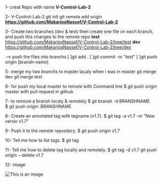 1- creat Repo with name **V-Control-Lab-2**

2- V-Control-Lab-2 git init git remote add origin
**https://github.com/MakariosNassef/V-Control-Lab-2**

3- Create two branches (dev & test) then create one file on each branch, and push this changes to the remote repo
**test** https://github.com/MakariosNassef/V-Control-Lab-2/tree/test
**dev**  https://github.com/MakariosNassef/V-Control-Lab-2/tree/dev

--> push the files into branchs
    [ ]git add . 
    [ ]git commit -m "test" 
    [ ]git push origin [bransh-name]
    
5- merge my two branchs to master lacaly when i was in master git merge dev git merge test

6- for push my local master to remote with Command line
$ git push origin master with pull request in github

7- to remove a bransh localy & remotely
$ git bransh -d BRANSHNAME  
$ git push origin :BRANSHNAME

8- Create an annotated tag with tagname (v1.7).
$ git tag -a v1.7 -m "New versio v1.7"

9- Push it to the remote repository.
$ git push origin v1.7

10- Tell me how to list tags.
$ git tag

11- Tell me how to delete tag locally and remotely.
$ git tag -d v1.7 git push origin --delete v1.7

12- image

![This is an image](https://i.redd.it/gw8idnezl1i91.png)
